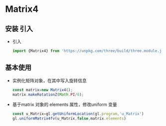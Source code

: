 # Matrix4

## 安装 引入

+ 引入

  ```js
  import {Matrix4} from 'https://unpkg.com/three/build/three.module.js';

  ```

## 基本使用

+ 实例化矩阵对象，在其中写入旋转信息

  ```js
  const matrix=new Matrix4();
  matrix.makeRotationZ(Math.PI/6);
  ```

+ 基于matrix 对象的 elements 属性，修改uniform 变量

  ```js
  const u_Matrix=gl.getUniformLocation(gl.program,'u_Matrix')
  gl.uniformMatrix4fv(u_Matrix,false,matrix.elements)
  ```
